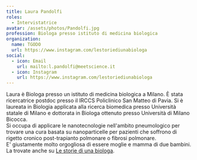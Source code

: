 ```yaml
---
title: Laura Pandolfi
roles:
  - Intervistatrice
avatar: /assets/photos/Pandolfi.jpg
profession: Biologa presso istituto di medicina biologica
organization:
  name: TGODO
  url: https://www.instagram.com/lestoriediunabiologa
social:
  - icon: Email
    url: mailto:l.pandolfi@meetscience.it
  - icon: Instagram
    url: https://www.instagram.com/lestoriediunabiologa
---
```


Laura è Biologa presso un istituto di medicina biologica a Milano. È stata ricercatrice postdoc presso il IRCCS Policlinico San Matteo di Pavia. Si è laureata in Biologia applicata alla ricerca biomedica presso Università statale di Milano e dottorata in Biologa ottenuto presso Università di Milano Bicocca.  
Si occupa di applicare le nanotecnologie nell'ambito pneumologico per trovare una cura basata su nanoparticelle per pazienti che soffrono di rigetto cronico post-trapianto polmonare o fibrosi polmonare.  
E' giustamente molto orgogliosa di essere moglie e mamma di due bambini. La trovate anche su [Le storie di una biologa](https://www.instagram.com/lestoriediunabiologa).
